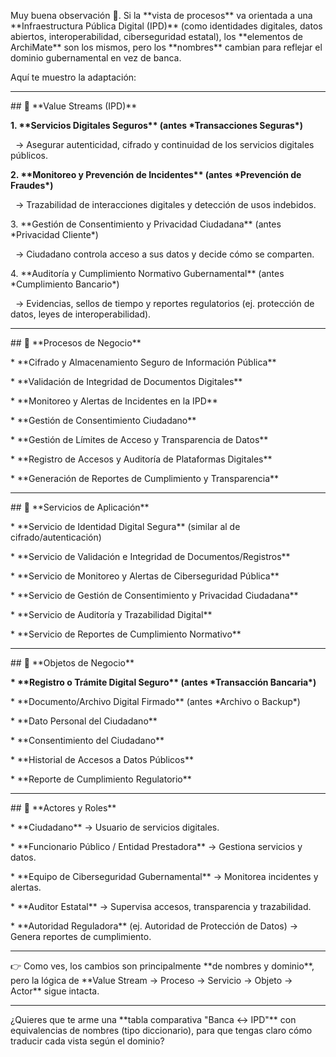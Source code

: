 Muy buena observación 🙌. Si la \*\*vista de procesos\*\* va orientada a una \*\*Infraestructura Pública Digital (IPD)\*\* (como identidades digitales, datos abiertos, interoperabilidad, ciberseguridad estatal), los \*\*elementos de ArchiMate\*\* son los mismos, pero los \*\*nombres\*\* cambian para reflejar el dominio gubernamental en vez de banca.



Aquí te muestro la adaptación:



---



\## 📌 \*\*Value Streams (IPD)\*\*



**1. \*\*Servicios Digitales Seguros\*\* (antes \*Transacciones Seguras\*)**

&nbsp;  → Asegurar autenticidad, cifrado y continuidad de los servicios digitales públicos.



**2. \*\*Monitoreo y Prevención de Incidentes\*\* (antes \*Prevención de Fraudes\*)**

&nbsp;  → Trazabilidad de interacciones digitales y detección de usos indebidos.



3\. \*\*Gestión de Consentimiento y Privacidad Ciudadana\*\* (antes \*Privacidad Cliente\*)

&nbsp;  → Ciudadano controla acceso a sus datos y decide cómo se comparten.



4\. \*\*Auditoría y Cumplimiento Normativo Gubernamental\*\* (antes \*Cumplimiento Bancario\*)

&nbsp;  → Evidencias, sellos de tiempo y reportes regulatorios (ej. protección de datos, leyes de interoperabilidad).



---



\## 📌 \*\*Procesos de Negocio\*\*



\* \*\*Cifrado y Almacenamiento Seguro de Información Pública\*\*

\* \*\*Validación de Integridad de Documentos Digitales\*\*

\* \*\*Monitoreo y Alertas de Incidentes en la IPD\*\*

\* \*\*Gestión de Consentimiento Ciudadano\*\*

\* \*\*Gestión de Límites de Acceso y Transparencia de Datos\*\*

\* \*\*Registro de Accesos y Auditoría de Plataformas Digitales\*\*

\* \*\*Generación de Reportes de Cumplimiento y Transparencia\*\*



---



\## 📌 \*\*Servicios de Aplicación\*\*



\* \*\*Servicio de Identidad Digital Segura\*\* (similar al de cifrado/autenticación)

\* \*\*Servicio de Validación e Integridad de Documentos/Registros\*\*

\* \*\*Servicio de Monitoreo y Alertas de Ciberseguridad Pública\*\*

\* \*\*Servicio de Gestión de Consentimiento y Privacidad Ciudadana\*\*

\* \*\*Servicio de Auditoría y Trazabilidad Digital\*\*

\* \*\*Servicio de Reportes de Cumplimiento Normativo\*\*



---



\## 📌 \*\*Objetos de Negocio\*\*



**\* \*\*Registro o Trámite Digital Seguro\*\* (antes \*Transacción Bancaria\*)**

\* \*\*Documento/Archivo Digital Firmado\*\* (antes \*Archivo o Backup\*)

\* \*\*Dato Personal del Ciudadano\*\*

\* \*\*Consentimiento del Ciudadano\*\*

\* \*\*Historial de Accesos a Datos Públicos\*\*

\* \*\*Reporte de Cumplimiento Regulatorio\*\*



---



\## 📌 \*\*Actores y Roles\*\*



\* \*\*Ciudadano\*\* → Usuario de servicios digitales.

\* \*\*Funcionario Público / Entidad Prestadora\*\* → Gestiona servicios y datos.

\* \*\*Equipo de Ciberseguridad Gubernamental\*\* → Monitorea incidentes y alertas.

\* \*\*Auditor Estatal\*\* → Supervisa accesos, transparencia y trazabilidad.

\* \*\*Autoridad Reguladora\*\* (ej. Autoridad de Protección de Datos) → Genera reportes de cumplimiento.



---



👉 Como ves, los cambios son principalmente \*\*de nombres y dominio\*\*, pero la lógica de \*\*Value Stream → Proceso → Servicio → Objeto → Actor\*\* sigue intacta.



---



¿Quieres que te arme una \*\*tabla comparativa "Banca ↔ IPD"\*\* con equivalencias de nombres (tipo diccionario), para que tengas claro cómo traducir cada vista según el dominio?



